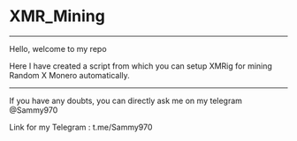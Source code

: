 # XMR_Mining

________________________
Hello, welcome to my repo

Here I have created a script from which you can setup XMRig for mining Random X Monero automatically.
_______________________________________________________________________

If you have any doubts, you can directly ask me on my telegram 
@Sammy970

Link for my Telegram : t.me/Sammy970
